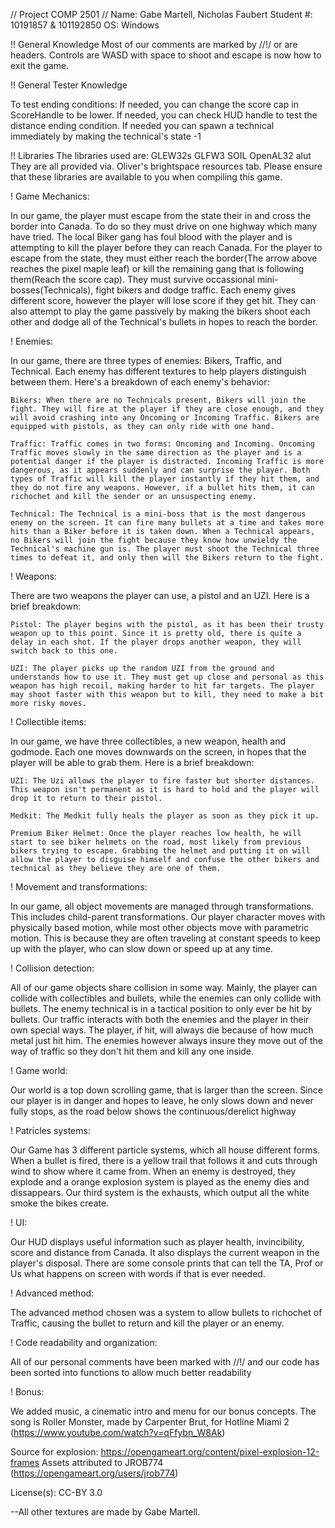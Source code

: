 // Project COMP 2501 //
Name: Gabe Martell, Nicholas Faubert
Student #: 10191857 & 101192850
OS: Windows

!! General Knowledge
Most of our comments are marked by //!/ or are headers. 
Controls are WASD with space to shoot and escape is now how to exit the game.

!! General Tester Knowledge

To test ending conditions:
	If needed, you can change the score cap in ScoreHandle to be lower.
	If needed, you can check HUD handle to test the distance ending condition.
	If needed you can spawn a technical immediately by making the technical's state -1

!! Libraries
The libraries used are:
	GLEW32s
	GLFW3
	SOIL
	OpenAL32
	alut
They are all provided via. Oliver's brightspace resources tab.
Please ensure that these libraries are available to you when compiling this game.

! Game Mechanics:

In our game, the player must escape from the state their in and cross the border into Canada. To do so they must drive on one highway which many have tried. The local Biker gang has foul blood with the player and is attempting to kill the player before they can reach Canada. For the player to escape from the state, they must either reach the border(The arrow above reaches the pixel maple leaf) or kill the remaining gang that is following them(Reach the score cap). They must survive occassional mini-bosses(Technicals), fight bikers and dodge traffic. Each enemy gives different score, however the player will lose score if they get hit. They can also attempt to play the game passively by making the bikers shoot each other and dodge all of the Technical's bullets in hopes to reach the border.

! Enemies:

In our game, there are three types of enemies: Bikers, Traffic, and Technical. Each enemy has different textures to help players distinguish between them. Here's a breakdown of each enemy's behavior:

	Bikers: When there are no Technicals present, Bikers will join the fight. They will fire at the player if they are close enough, and they will avoid crashing into any Oncoming or Incoming Traffic. Bikers are equipped with pistols, as they can only ride with one hand.

	Traffic: Traffic comes in two forms: Oncoming and Incoming. Oncoming Traffic moves slowly in the same direction as the player and is a potential danger if the player is distracted. Incoming Traffic is more dangerous, as it appears suddenly and can surprise the player. Both types of Traffic will kill the player instantly if they hit them, and they do not fire any weapons. However, if a bullet hits them, it can richochet and kill the sender or an unsuspecting enemy.

	Technical: The Technical is a mini-boss that is the most dangerous enemy on the screen. It can fire many bullets at a time and takes more hits than a Biker before it is taken down. When a Technical appears, no Bikers will join the fight because they know how unwieldy the Technical's machine gun is. The player must shoot the Technical three times to defeat it, and only then will the Bikers return to the fight.

! Weapons:

There are two weapons the player can use, a pistol and an UZI. Here is a brief breakdown:

	Pistol: The player begins with the pistol, as it has been their trusty weapon up to this point. Since it is pretty old, there is quite a delay in each shot. If the player drops another weapon, they will switch back to this one.

	UZI: The player picks up the random UZI from the ground and understands how to use it. They must get up close and personal as this weapon has high recoil, making harder to hit far targets. The player may shoot faster with this weapon but to kill, they need to make a bit more risky moves.

! Collectible items:

In our game, we have three collectibles, a new weapon, health and godmode. Each one moves downwards on the screen, in hopes that the player will be able to grab them. Here is a brief breakdown:

	UZI: The Uzi allows the player to fire faster but shorter distances. This weapon isn't permanent as it is hard to hold and the player will drop it to return to their pistol.
	
	Medkit: The Medkit fully heals the player as soon as they pick it up.

	Premium Biker Helmet: Once the player reaches low health, he will start to see biker helmets on the road, most likely from previous bikers trying to escape. Grabbing the helmet and putting it on will allow the player to disguise himself and confuse the other bikers and technical as they believe they are one of them.

! Movement and transformations:

In our game, all object movements are managed through transformations. This includes child-parent transformations. Our player character moves with physically based motion, while most other objects move with parametric motion. This is because they are often traveling at constant speeds to keep up with the player, who can slow down or speed up at any time.

! Collision detection:

All of our game objects share collision in some way. Mainly, the player can collide with collectibles and bullets, while the enemies can only collide with bullets. The enemy technical is in a tactical position to only ever be hit by bullets. Our traffic interacts with both the enemies and the player in their own special ways. The player, if hit, will always die because of how much metal just hit him. The enemies however always insure they move out of the way of traffic so they don't hit them and kill any one inside.

! Game world:

Our world is a top down scrolling game, that is larger than the screen. Since our player is in danger and hopes to leave, he only slows down and never fully stops, as the road below shows the continuous/derelict highway

! Patricles systems:

Our Game has 3 different particle systems, which all house different forms. When a bullet is fired, there is a yellow trail that follows it and cuts through wind to show where it came from. When an enemy is destroyed, they explode and a orange explosion system is played as the enemy dies and dissappears. Our third system is the exhausts, which output all the white smoke the bikes create.

! UI:

Our HUD displays useful information such as player health, invincibility, score and distance from Canada. It also displays the current weapon in the player's disposal. There are some console prints that can tell the TA, Prof or Us what happens on screen with words if that is ever needed.

! Advanced method:

The advanced method chosen was a system to allow bullets to richochet of Traffic, causing the bullet to return and kill the player or an enemy.

! Code readability and organization:

All of our personal comments have been marked with //!/ and our code has been sorted into functions to allow much better readability

! Bonus:

We added music, a cinematic intro and menu for our bonus concepts. 
The song is Roller Monster, made by Carpenter Brut, for Hotline Miami 2
(https://www.youtube.com/watch?v=qFfybn_W8Ak)

Source for explosion:
https://opengameart.org/content/pixel-explosion-12-frames
Assets attributed to JROB774 (https://opengameart.org/users/jrob774)

License(s):
CC-BY 3.0

--All other textures are made by Gabe Martell.
